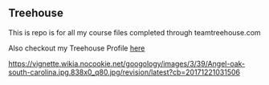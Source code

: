 
## Treehouse

This is repo is for all my course files completed through teamtreehouse.com


Also checkout my Treehouse Profile [here](https://github.com/drmarq01)

https://vignette.wikia.nocookie.net/googology/images/3/39/Angel-oak-south-carolina.jpg.838x0_q80.jpg/revision/latest?cb=20171221031506



